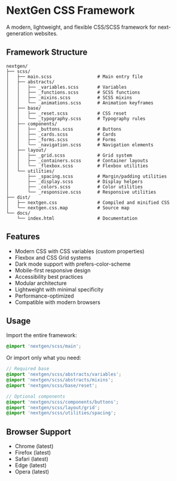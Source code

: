 # NextGen CSS Framework

A modern, lightweight, and flexible CSS/SCSS framework for next-generation websites.

## Framework Structure

```
nextgen/
├── scss/
│   ├── main.scss                 # Main entry file
│   ├── abstracts/
│   │   ├── _variables.scss       # Variables
│   │   ├── _functions.scss       # SCSS functions
│   │   ├── _mixins.scss          # SCSS mixins
│   │   └── _animations.scss      # Animation keyframes
│   ├── base/
│   │   ├── _reset.scss           # CSS reset
│   │   └── _typography.scss      # Typography rules
│   ├── components/
│   │   ├── _buttons.scss         # Buttons
│   │   ├── _cards.scss           # Cards
│   │   ├── _forms.scss           # Forms
│   │   └── _navigation.scss      # Navigation elements
│   ├── layout/
│   │   ├── _grid.scss            # Grid system
│   │   ├── _containers.scss      # Container layouts
│   │   └── _flexbox.scss         # Flexbox utilities
│   └── utilities/
│       ├── _spacing.scss         # Margin/padding utilities
│       ├── _display.scss         # Display helpers
│       ├── _colors.scss          # Color utilities
│       └── _responsive.scss      # Responsive utilities
├── dist/
│   ├── nextgen.css               # Compiled and minified CSS
│   └── nextgen.css.map           # Source map
└── docs/
    └── index.html                # Documentation
```

## Features

- Modern CSS with CSS variables (custom properties)
- Flexbox and CSS Grid systems
- Dark mode support with prefers-color-scheme
- Mobile-first responsive design
- Accessibility best practices
- Modular architecture
- Lightweight with minimal specificity
- Performance-optimized
- Compatible with modern browsers

## Usage

Import the entire framework:

```scss
@import 'nextgen/scss/main';
```

Or import only what you need:

```scss
// Required base
@import 'nextgen/scss/abstracts/variables';
@import 'nextgen/scss/abstracts/mixins';
@import 'nextgen/scss/base/reset';

// Optional components
@import 'nextgen/scss/components/buttons';
@import 'nextgen/scss/layout/grid';
@import 'nextgen/scss/utilities/spacing';
```

## Browser Support

- Chrome (latest)
- Firefox (latest)
- Safari (latest)
- Edge (latest)
- Opera (latest)
